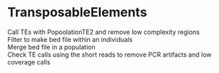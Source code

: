 # TransposableElements
Call TEs with PopoolationTE2 and remove low complexity regions <br/>
Filter to make bed file within an individuals <br/>
Merge bed file in a population<br/>
Check TE calls using the short reads to remove PCR artifacts and low coverage calls <br/>

